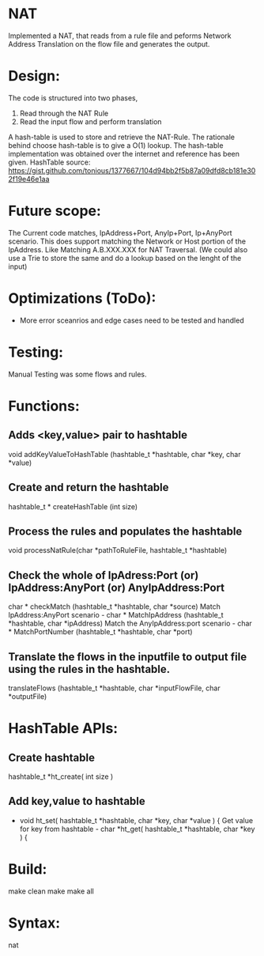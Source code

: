 # NAT
Implemented a NAT, that reads from a rule file and peforms Network Address Translation on the flow file and generates the output.

Design:
=======
The code is structured into two phases,
  1) Read through the NAT Rule
  2) Read the input flow and perform translation

A hash-table is used to store and retrieve the NAT-Rule. 
The rationale behind choose hash-table is to give a O(1) lookup. 
The hash-table implementation was obtained over the internet and reference has been given.
HashTable source: https://gist.github.com/tonious/1377667/104d94bb2f5b87a09dfd8cb181e302f19e46e1aa


Future scope:
============
The Current code matches, IpAddress+Port, AnyIp+Port, Ip+AnyPort scenario.
This does support matching the Network or Host portion of the IpAddress. Like Matching A.B.XXX.XXX for NAT Traversal.
(We could also use a Trie to store the same and do a lookup based on the lenght of the input)


Optimizations (ToDo):
=====================
- More error sceanrios and edge cases need to be tested and handled

Testing:
========
Manual Testing was some flows and rules.


Functions:
==========

Adds <key,value> pair to hashtable
----------------------------------  
void addKeyValueToHashTable (hashtable_t *hashtable, char *key, char *value)


Create and return the hashtable
-------------------------------
hashtable_t * createHashTable (int size)

Process the rules and populates the hashtable
---------------------------------------------
void processNatRule(char *pathToRuleFile, hashtable_t *hashtable)


Check the whole of IpAdress:Port (or) IpAddress:AnyPort (or) AnyIpAddress:Port
------------------------------------------------------------------------------
char * checkMatch (hashtable_t *hashtable, char *source)
Match IpAddress:AnyPort scenario - char * MatchIpAddress (hashtable_t *hashtable, char *ipAddress)
Match the AnyIpAddress:port scenario - char * MatchPortNumber (hashtable_t *hashtable, char *port)

Translate the flows in the inputfile to output file using the rules in the hashtable.
-------------------------------------------------------------------------------------
translateFlows (hashtable_t *hashtable, char *inputFlowFile, char *outputFile)


HashTable APIs:
==============
Create hashtable
----------------
hashtable_t *ht_create( int size )

Add key,value to hashtable
--------------------------
- void ht_set( hashtable_t *hashtable, char *key, char *value ) {
Get value for key from hashtable - char *ht_get( hashtable_t *hashtable, char *key ) {


Build:
======
make clean
make
make all


Syntax:
=======
nat <path to rule>  <path to input> <path to output> 

